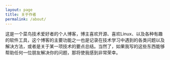 ```yaml
---
layout: page
title: 关于作者
permalink: /about/
---
```


这是一个菜鸟技术爱好者的个人博客，博主喜欢开源、喜欢Linux、以及各种有趣的软件工具，这个博客的主要功能之一也是记录在技术学习中遇到的各类问题以及解决方法，或者是关于某一项技术的要点总结。当然了，如果我写的这些东西能够帮助任何一位朋友解决你的问题，那将使我感到非常荣幸。

